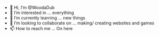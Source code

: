 - 👋 Hi, I’m @WoodaDub
- 👀 I’m interested in ... everything
- 🌱 I’m currently learning ... new things
- 💞️ I’m looking to collaborate on ... making/ creating websites and games
- 📫 How to reach me ... On here

<!---
WoodaDub/WoodaDub is a ✨ special ✨ repository because its `README.md` (this file) appears on your GitHub profile.
You can click the Preview link to take a look at your changes.
--->
